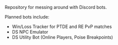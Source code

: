 Repository for messing around with Discord bots.

Planned bots include:
- Win/Loss Tracker for PTDE and RE PvP matches
- DS NPC Emulator
- DS Utility Bot (Online Players, Poise Breakpoints)
